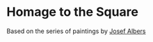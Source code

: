 # Homage to the Square

Based on the series of paintings by [Josef Albers](https://en.wikipedia.org/wiki/Josef_Albers)
